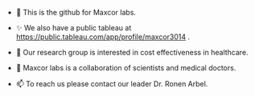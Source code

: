 - 👋 This is the github for Maxcor labs. 
- ✨ We also have a public tableau at https://public.tableau.com/app/profile/maxcor3014 .
- 👀 Our research group is interested in cost effectiveness in healthcare.
- 🌱 Maxcor labs is a collaboration of scientists and medical doctors.

- 📫 To reach us please contact our leader Dr. Ronen Arbel. 

<!---
maxcorlabs/maxcorlabs is a ✨ special ✨ repository because its `README.md` (this file) appears on your GitHub profile.
You can click the Preview link to take a look at your changes.
--->
